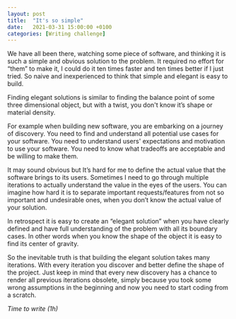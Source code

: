 ```yaml
---
layout: post
title:  "It's so simple"
date:   2021-03-31 15:00:00 +0100
categories: [Writing challenge]
---
```


We have all been there, watching some piece of software, and thinking it is such a simple and obvious solution to the problem. It required no effort for “them” to make it, I could do it ten times faster and ten times better if I just tried. So naive and inexperienced to think that simple and elegant is easy to build. 

Finding elegant solutions is similar to finding the balance point of some three dimensional object, but with a twist, you don't know it’s shape or material density. 

For example when building new software, you are embarking on a journey of discovery. You need to find and understand all potential use cases for your software. You need to understand users' expectations and motivation to use your software. You need to know what tradeoffs are acceptable and be willing to make them. 

It may sound obvious but It’s hard for me to define the actual value that the software brings to its users. Sometimes I need to go through multiple iterations to actually understand the value in the eyes of the users. You can imagine how hard it is to separate important requests/features from not so important and undesirable ones, when you don’t know the actual value of your solution.

In retrospect it is easy to create an “elegant solution” when you have clearly defined and have full understanding of the problem with all its boundary cases. In other words when you know the shape of the object it is easy to find its center of gravity. 

So the inevitable truth is that building the elegant solution takes many iterations. With every iteration you discover and better define the shape of the project. Just keep in mind that every new discovery has a chance to render all previous iterations obsolete, simply because you took some wrong assumptions in the beginning and now you need to start coding from a scratch.


_Time to write (1h)_
